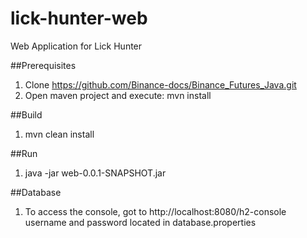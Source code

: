 # lick-hunter-web
Web Application for Lick Hunter

##Prerequisites
1. Clone https://github.com/Binance-docs/Binance_Futures_Java.git
2. Open maven project and execute: mvn install

##Build
1. mvn clean install

##Run
1. java -jar web-0.0.1-SNAPSHOT.jar

##Database
1. To access the console, got to http://localhost:8080/h2-console  
    username and password located in database.properties